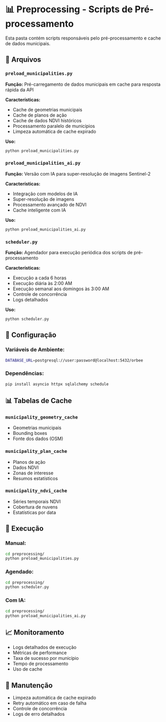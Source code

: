 # 📊 Preprocessing - Scripts de Pré-processamento

Esta pasta contém scripts responsáveis pelo pré-processamento e cache de dados municipais.

## 📁 Arquivos

### `preload_municipalities.py`

**Função:** Pré-carregamento de dados municipais em cache para resposta rápida da API

**Características:**

- Cache de geometrias municipais
- Cache de planos de ação
- Cache de dados NDVI históricos
- Processamento paralelo de municípios
- Limpeza automática de cache expirado

**Uso:**

```bash
python preload_municipalities.py
```

### `preload_municipalities_ai.py`

**Função:** Versão com IA para super-resolução de imagens Sentinel-2

**Características:**

- Integração com modelos de IA
- Super-resolução de imagens
- Processamento avançado de NDVI
- Cache inteligente com IA

**Uso:**

```bash
python preload_municipalities_ai.py
```

### `scheduler.py`

**Função:** Agendador para execução periódica dos scripts de pré-processamento

**Características:**

- Execução a cada 6 horas
- Execução diária às 2:00 AM
- Execução semanal aos domingos às 3:00 AM
- Controle de concorrência
- Logs detalhados

**Uso:**

```bash
python scheduler.py
```

## 🔧 Configuração

### Variáveis de Ambiente:

```bash
DATABASE_URL=postgresql://user:password@localhost:5432/orbee
```

### Dependências:

```bash
pip install asyncio httpx sqlalchemy schedule
```

## 📊 Tabelas de Cache

### `municipality_geometry_cache`

- Geometrias municipais
- Bounding boxes
- Fonte dos dados (OSM)

### `municipality_plan_cache`

- Planos de ação
- Dados NDVI
- Zonas de interesse
- Resumos estatísticos

### `municipality_ndvi_cache`

- Séries temporais NDVI
- Cobertura de nuvens
- Estatísticas por data

## 🚀 Execução

### Manual:

```bash
cd preprocessing/
python preload_municipalities.py
```

### Agendado:

```bash
cd preprocessing/
python scheduler.py
```

### Com IA:

```bash
cd preprocessing/
python preload_municipalities_ai.py
```

## 📈 Monitoramento

- Logs detalhados de execução
- Métricas de performance
- Taxa de sucesso por município
- Tempo de processamento
- Uso de cache

## 🔄 Manutenção

- Limpeza automática de cache expirado
- Retry automático em caso de falha
- Controle de concorrência
- Logs de erro detalhados

